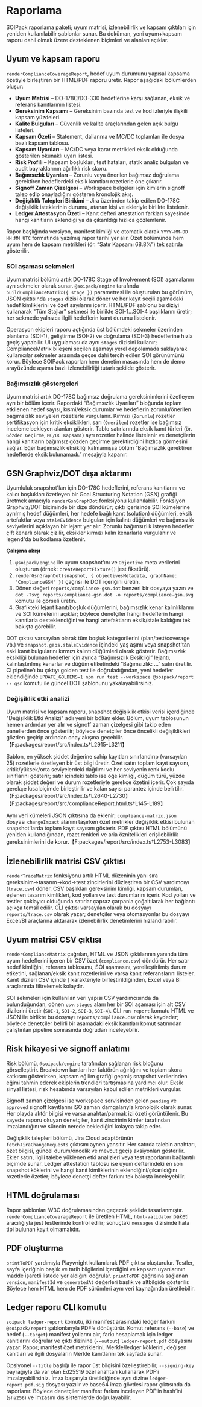 # Raporlama

SOIPack raporlama paketi; uyum matrisi, izlenebilirlik ve kapsam çıktıları için yeniden kullanılabilir şablonlar sunar. Bu doküman, yeni uyum+kapsam raporu dahil olmak üzere desteklenen biçimleri ve alanları açıklar.

## Uyum ve kapsam raporu

`renderComplianceCoverageReport`, hedef uyum durumunu yapısal kapsama özetiyle birleştiren bir HTML/PDF raporu üretir. Rapor aşağıdaki bölümlerden oluşur:

- **Uyum Matrisi** – DO-178C/DO-330 hedeflerine karşı sağlanan, eksik ve referans kanıtlarının listesi.
- **Gereksinim Kapsamı** – Gereksinim bazında test ve kod izleriyle ilişkili kapsam yüzdeleri.
- **Kalite Bulguları** – Güvenlik ve kalite araçlarından gelen açık bulgu listeleri.
- **Kapsam Özeti** – Statement, dallanma ve MC/DC toplamları ile dosya bazlı kapsam tablosu.
- **Kapsam Uyarıları** – MC/DC veya karar metrikleri eksik olduğunda gösterilen okunaklı uyarı listesi.
- **Risk Profili** – Kapsam boşlukları, test hataları, statik analiz bulguları ve audit bayraklarının ağırlıklı risk skoru.
- **Bağımsızlık Uyarıları** – Zorunlu veya önerilen bağımsız doğrulama gerektiren hedeflerdeki eksik kanıtları rozetlerle öne çıkarır.
- **Signoff Zaman Çizelgesi** – Workspace belgeleri için kimlerin signoff talep edip onayladığını gösteren kronolojik akış.
- **Değişiklik Talepleri Birikimi** – Jira üzerinden takip edilen DO-178C değişiklik isteklerinin durumu, atanan kişi ve ekleriyle birlikte listelenir.
- **Ledger Attestasyon Özeti** – Kanıt defteri attestation farkları sayesinde hangi kanıtların eklendiği ya da çıkarıldığı hızlıca gözlemlenir.

Rapor başlığında versiyon, manifest kimliği ve otomatik olarak `YYYY-MM-DD HH:MM UTC` formatında yazılmış rapor tarihi yer alır. Özet bölümünde hem uyum hem de kapsam metrikleri (ör. “Satır Kapsamı 68.8%”) tek satırda gösterilir.

### SOI aşaması sekmeleri

Uyum matrisi bölümü artık DO-178C Stage of Involvement (SOI) aşamalarını ayrı sekmeler olarak sunar. `@soipack/engine` tarafında `buildComplianceMatrix({ stage })` parametresi ile oluşturulan bu görünüm, JSON çıktısında `stages` dizisi olarak döner ve her kayıt seçili aşamadaki hedef kimliklerini ve özet sayılarını içerir. HTML/PDF şablonu bu diziyi kullanarak "Tüm Stajlar" sekmesi ile birlikte SOI-1…SOI-4 başlıklarını üretir; her sekmede yalnızca ilgili hedeflerin kanıt durumu listelenir.

Operasyon ekipleri raporu açtığında üst bölümdeki sekmeler üzerinden planlama (SOI-1), geliştirme (SOI-2) ve doğrulama (SOI-3) hedeflerine hızla geçiş yapabilir. UI uygulaması da aynı `stages` dizisini kullanır; ComplianceMatrix bileşeni seçilen aşamayı yerel depolamada saklayarak kullanıcılar sekmeler arasında geçse dahi tercih edilen SOI görünümünü korur. Böylece SOIPack raporları hem denetim masasında hem de demo arayüzünde aşama bazlı izlenebilirliği tutarlı şekilde gösterir.

### Bağımsızlık göstergeleri

Uyum matrisi artık DO-178C bağımsız doğrulama gereksinimlerini özetleyen ayrı bir bölüm içerir. Rapordaki “Bağımsızlık Uyarıları” bloğunda toplam etkilenen hedef sayısı, kısmi/eksik durumlar ve hedeflerin zorunlu/önerilen bağımsızlık seviyeleri rozetlerle vurgulanır. Kırmızı (`Zorunlu`) rozetler sertifikasyon için kritik eksiklikleri, sarı (`Önerilen`) rozetler ise bağımsız inceleme bekleyen alanları gösterir. Tablo satırlarında eksik kanıt türleri (ör. `Gözden Geçirme`, `MC/DC Kapsamı`) ayrı rozetler halinde listelenir ve denetçilerin hangi kanıtların bağımsız gözden geçirme gerektirdiğini hızlıca görmesini sağlar. Eğer bağımsızlık eksikliği kalmamışsa bölüm “Bağımsızlık gerektiren hedeflerde eksik bulunamadı.” mesajıyla kapanır.

## GSN Graphviz/DOT dışa aktarımı

Uyumluluk snapshot'ları için DO-178C hedeflerini, referans kanıtlarını ve kalıcı boşlukları özetleyen bir Goal Structuring Notation (GSN) grafiği üretmek amacıyla `renderGsnGraphDot` fonksiyonu kullanılabilir. Fonksiyon Graphviz/DOT biçiminde bir dize döndürür; çıktı içerisinde SOI kümelerine ayrılmış hedef düğümleri, her hedefe bağlı kanıt (solution) düğümleri, eksik artefaktlar veya `staleEvidence` bulguları için kalıntı düğümleri ve bağımsızlık seviyelerini açıklayan bir lejant yer alır. Zorunlu bağımsızlık isteyen hedefler çift kenarlı olarak çizilir, eksikler kırmızı kalın kenarlarla vurgulanır ve legend'da bu kodlama özetlenir.

**Çalışma akışı**

1. `@soipack/engine` ile uyum snapshot'ını ve `Objective` meta verilerini oluşturun (örnek: `createReportFixture()` jest fikstürü).
2. `renderGsnGraphDot(snapshot, { objectivesMetadata, graphName: 'ComplianceGSN' })` çağrısı ile DOT içeriğini üretin.
3. Dönen değeri `reports/compliance-gsn.dot` benzeri bir dosyaya yazın ve `dot -Tsvg reports/compliance-gsn.dot -o reports/compliance-gsn.svg` komutu ile görseli üretin.
4. Grafikteki lejant kanıt/boşluk düğümlerini, bağımsızlık kenar kalınlıklarını ve SOI kümelerini açıklar; böylece denetçiler hangi hedeflerin hangi kanıtlarla desteklendiğini ve hangi artefaktların eksik/stale kaldığını tek bakışta görebilir.

DOT çıktısı varsayılan olarak tüm boşluk kategorilerini (plan/test/coverage vb.) ve `snapshot.gaps.staleEvidence` içindeki yaş aşımı veya snapshot'tan eski kanıt bulgularını kırmızı kalıntı düğümleri olarak gösterir. Bağımsızlık eksikliği bulunan hedefler için ayrıca “Bağımsızlık Eksikliği” lejantı, kalınlaştırılmış kenarlar ve düğüm etiketindeki “Bağımsızlık: …” satırı üretilir. CI pipeline'ı bu çıktıyı golden test ile doğruladığından, yeni hedefler eklendiğinde `UPDATE_GOLDENS=1 npm run test --workspace @soipack/report -- gsn` komutu ile güncel DOT şablonunu yakalayabilirsiniz.

### Değişiklik etki analizi

Uyum matrisi ve kapsam raporu, snapshot değişiklik etkisi verisi içerdiğinde "Değişiklik Etki Analizi" adlı yeni bir bölüm ekler. Bölüm, uyum tablosunun hemen ardından yer alır ve signoff zaman çizelgesi gibi takip eden panellerden önce gösterilir; böylece denetçiler önce öncelikli değişiklikleri gözden geçirip ardından onay akışına geçebilir.【F:packages/report/src/index.ts†L2915-L3211】

Şablon, en yüksek şiddet değerine sahip kayıtları sınırlandırıp (varsayılan 25) rozetlerle özetleyen bir üst bilgi üretir. Özet satırı toplam kayıt sayısını, kritik/yüksek/orta seviyelerdeki dağılımı ve her seviyenin renk kodlu sınıflarını gösterir; satır içindeki tablo ise öğe kimliği, düğüm türü, yüzde olarak şiddet değeri ve durum rozetleriyle gerekçe özetini içerir. Çok sayıda gerekçe kısa biçimde birleştirilir ve kalan sayısı parantez içinde belirtilir.【F:packages/report/src/index.ts†L2640-L2730】【F:packages/report/src/complianceReport.html.ts†L145-L189】

Aynı veri kümeleri JSON çıktısına da eklenir; `compliance-matrix.json` dosyası `changeImpact` alanını taşırken özet metrikler değişiklik etkisi bulunan snapshot'larda toplam kayıt sayısını gösterir. PDF çıktısı HTML bölümünü yeniden kullandığından, rozet renkleri ve aria öznitelikleri erişilebilirlik gereksinimlerini de korur.【F:packages/report/src/index.ts†L2753-L3083】

## İzlenebilirlik matrisi CSV çıktısı

`renderTraceMatrix` fonksiyonu artık HTML düzeninin yanı sıra gereksinim→tasarım→kod→test zincirlerini düzleştiren bir CSV yardımcıyı (`trace.csv`) döner. CSV başlıkları gereksinim kimliği, kapsam durumları, eşlenen tasarım kimlikleri, kod yolları ve test durumlarını içerir. Kod yolları ve testler çoklayıcı olduğunda satırlar çapraz çarpanla çoğaltılarak her bağlantı açıkça temsil edilir. CLI çıktısı varsayılan olarak bu dosyayı `reports/trace.csv` olarak yazar; denetçiler veya otomasyonlar bu dosyayı Excel/BI araçlarına aktararak izlenebilirlik denetimlerini hızlandırabilir.

## Uyum matrisi CSV çıktısı

`renderComplianceMatrix` çağrıları, HTML ve JSON çıktılarının yanında tüm uyum hedeflerini içeren bir CSV özet (`compliance.csv`) döndürür. Her satır hedef kimliğini, referans tablosunu, SOI aşamasını, yerelleştirilmiş durum etiketini, sağlanan/eksik kanıt rozetlerini ve varsa kanıt referanslarını listeler. Kanıt dizileri CSV içinde `|` karakteriyle birleştirildiğinden, Excel veya BI araçlarında filtrelemek kolaydır.

SOI sekmeleri için kullanılan veri yapısı CSV yardımcısında da bulunduğundan, dönen `csv.stages` alanı her bir SOI aşaması için alt CSV dizilerini üretir (`SOI-1`, `SOI-2`, `SOI-3`, `SOI-4`). CLI `run report` komutu HTML ve JSON ile birlikte bu dosyayı `reports/compliance.csv` olarak kaydeder; böylece denetçiler belirli bir aşamadaki eksik kanıtları komut satırından çalıştırılan pipeline sonrasında doğrudan inceleyebilir.

## Risk hikayesi ve signoff anlatımı

Risk bölümü, `@soipack/engine` tarafından sağlanan risk bloğunu görselleştirir. Breakdown kartları her faktörün ağırlığını ve toplam skora katkısını gösterirken, kapsam eğilim grafiği geçmiş snapshot verilerinden eğimi tahmin ederek ekiplerin trendleri tartışmasına yardımcı olur. Eksik sinyal listesi, risk hesabında varsayılan kabul edilen metrikleri vurgular.

Signoff zaman çizelgesi ise workspace servisinden gelen `pending` ve `approved` signoff kayıtlarını ISO zaman damgalarıyla kronolojik olarak sunar. Her olayda aktör bilgisi ve varsa anahtar/parmak izi özeti görüntülenir. Bu sayede raporu okuyan denetçiler, kanıt zincirinin kimler tarafından imzalandığını ve sürecin nerede beklediğini kolayca takip eder.

Değişiklik talepleri bölümü, Jira Cloud adaptörünün `fetchJiraChangeRequests` çıktısını aynen yansıtır. Her satırda talebin anahtarı, özet bilgisi, güncel durum/öncelik ve mevcut geçiş aksiyonları gösterilir. Ekler satırı, ilgili talebe yüklenen etki analizleri veya test raporlarını bağlantılı biçimde sunar. Ledger attestation tablosu ise uyum defterindeki en son snapshot köklerini ve hangi kanıt kimliklerinin eklendiğini/çıkarıldığını rozetlerle özetler; böylece denetçi defter farkını tek bakışta inceleyebilir.

## HTML doğrulaması

Rapor şablonları W3C doğrulamasından geçecek şekilde tasarlanmıştır. `renderComplianceCoverageReport` ile üretilen HTML, `html-validator` paketi aracılığıyla jest testlerinde kontrol edilir; sonuçtaki `messages` dizisinde hata tipi bulunan kayıt olmamalıdır.

## PDF oluşturma

`printToPDF` yardımıyla Playwright kullanılarak PDF çıktısı oluşturulur. Testler, sayfa içeriğinin başlık ve tarih bilgilerini içerdiğini ve kapsam uyarılarının madde işaretli listede yer aldığını doğrular. `printToPDF` çağrısına sağlanan `version`, `manifestId` ve `generatedAt` değerleri başlık ve altbilgide gösterilir. Böylece hem HTML hem de PDF sürümleri aynı veri kaynağından üretilebilir.

## Ledger raporu CLI komutu

`soipack ledger-report` komutu, iki manifest arasındaki ledger farkını `@soipack/report` şablonlarıyla PDF’e dönüştürür. Komut referans (`--base`) ve hedef (`--target`) manifest yollarını alır, farkı hesaplamak için ledger kanıtlarını doğrular ve çıktı dizinine (`--output`) `ledger-report.pdf` dosyasını yazar. Rapor; manifest özet metriklerini, Merkle/ledger köklerini, değişen kanıtları ve ilgili dosyaların Merkle kanıtlarını tek sayfada sunar.

Opsiyonel `--title` başlığı ile rapor üst bilgisini özelleştirebilir, `--signing-key` bayrağıyla da var olan Ed25519 özel anahtarı kullanarak PDF’i imzalayabilirsiniz. İmza başarıyla üretildiğinde aynı dizine `ledger-report.pdf.sig` dosyası yazılır ve base64 imza gövdesi rapor çıktısında da raporlanır. Böylece denetçiler manifest farkını inceleyen PDF’in hash’ini (`sha256`) ve imzasını dış sistemlerde doğrulayabilir.
